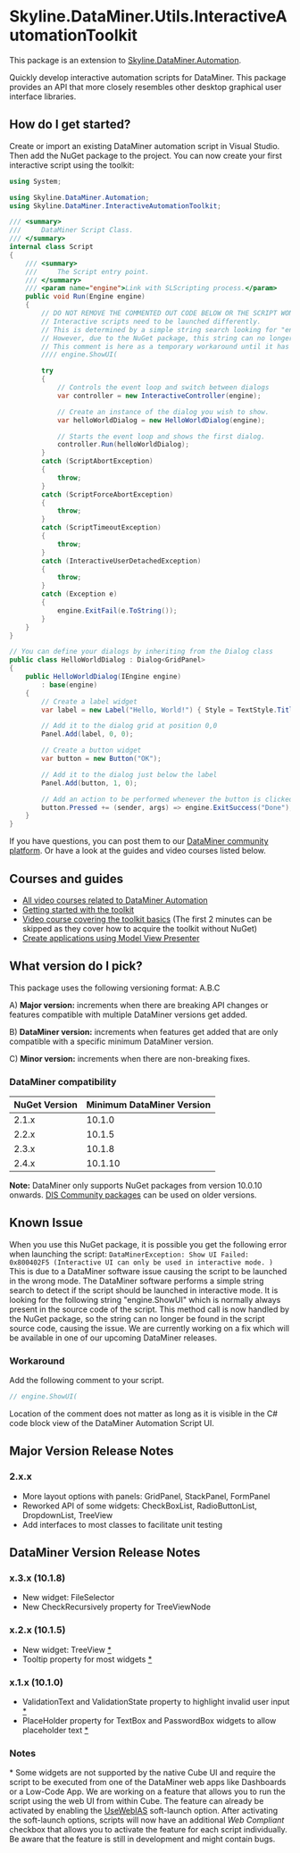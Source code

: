 # Skyline.DataMiner.Utils.InteractiveAutomationToolkit

This package is an extension to
[Skyline.DataMiner.Automation](https://docs.dataminer.services/develop/api/types/Skyline.DataMiner.Automation.html).

Quickly develop interactive automation scripts for DataMiner.
This package provides an API that more closely resembles other desktop graphical user interface libraries.

## How do I get started?

Create or import an existing DataMiner automation script in Visual Studio.
Then add the NuGet package to the project.
You can now create your first interactive script using the toolkit:

```csharp
using System;

using Skyline.DataMiner.Automation;
using Skyline.DataMiner.InteractiveAutomationToolkit;

/// <summary>
///     DataMiner Script Class.
/// </summary>
internal class Script
{
	/// <summary>
	///     The Script entry point.
	/// </summary>
	/// <param name="engine">Link with SLScripting process.</param>
	public void Run(Engine engine)
	{
		// DO NOT REMOVE THE COMMENTED OUT CODE BELOW OR THE SCRIPT WONT RUN!
		// Interactive scripts need to be launched differently.
		// This is determined by a simple string search looking for "engine.ShowUI" in the source code.
		// However, due to the NuGet package, this string can no longer be detected.
		// This comment is here as a temporary workaround until it has been fixed.
		//// engine.ShowUI(

		try
		{
			// Controls the event loop and switch between dialogs
			var controller = new InteractiveController(engine);

			// Create an instance of the dialog you wish to show.
			var helloWorldDialog = new HelloWorldDialog(engine);

			// Starts the event loop and shows the first dialog.
			controller.Run(helloWorldDialog);
		}
		catch (ScriptAbortException)
		{
			throw;
		}
		catch (ScriptForceAbortException)
		{
			throw;
		}
		catch (ScriptTimeoutException)
		{
			throw;
		}
		catch (InteractiveUserDetachedException)
		{
			throw;
		}
		catch (Exception e)
		{
			engine.ExitFail(e.ToString());
		}
	}
}

// You can define your dialogs by inheriting from the Dialog class
public class HelloWorldDialog : Dialog<GridPanel>
{
	public HelloWorldDialog(IEngine engine)
		: base(engine)
	{
		// Create a label widget
		var label = new Label("Hello, World!") { Style = TextStyle.Title };

		// Add it to the dialog grid at position 0,0
		Panel.Add(label, 0, 0);

		// Create a button widget
		var button = new Button("OK");

		// Add it to the dialog just below the label
		Panel.Add(button, 1, 0);

		// Add an action to be performed whenever the button is clicked
		button.Pressed += (sender, args) => engine.ExitSuccess("Done");
	}
}
```

If you have questions, you can post them to
our [DataMiner community platform](https://community.dataminer.services/questions/).
Or have a look at the guides and video courses listed below.

## Courses and guides

- [All video courses related to DataMiner Automation](https://community.dataminer.services/courses/dataminer-automation/)
- [Getting started with the toolkit](https://community.dataminer.services/documentation/getting-started-with-the-ias-toolkit/)
- [Video course covering the toolkit basics](https://community.dataminer.services/courses/dataminer-automation/lessons/interaction-automation-toolkit/)
  (The first 2 minutes can be skipped as they cover how to acquire the toolkit without NuGet)
- [Create applications using Model View Presenter](https://community.dataminer.services/courses/dataminer-automation/lessons/model-view-presenter/)

## What version do I pick?

This package uses the following versioning format: A.B.C

A) **Major version:** increments when there are breaking API changes or features compatible with multiple DataMiner
versions get added.

B) **DataMiner version:** increments when features get added that are only compatible with a specific minimum DataMiner
version.

C) **Minor version:** increments when there are non-breaking fixes.

### DataMiner compatibility

| NuGet Version | Minimum DataMiner Version |
|---------------|---------------------------|
| 2.1.x         | 10.1.0                    |
| 2.2.x         | 10.1.5                    |
| 2.3.x         | 10.1.8                    |
| 2.4.x         | 10.1.10                   |

**Note:** DataMiner only supports NuGet packages from version 10.0.10 onwards.
[DIS Community packages](https://community.dataminer.services/documentation/interactive-automation-script-toolkit/)
can be used on older versions.

## Known Issue

When you use this NuGet package, it is possible you get the following error when launching the script:
`DataMinerException: Show UI Failed: 0x800402F5 (Interactive UI can only be used in interactive mode. )`
This is due to a DataMiner software issue causing the script to be launched in the wrong mode.
The DataMiner software performs a simple string search to detect if the script should be launched in interactive mode.
It is looking for the following string "engine.ShowUI" which is normally always present in the source code of the
script.
This method call is now handled by the NuGet package, so the string can no longer be found in the script source code,
causing the issue.
We are currently working on a fix which will be available in one of our upcoming DataMiner releases.

### Workaround

Add the following comment to your script.

```csharp
// engine.ShowUI(
```

Location of the comment does not matter as long as it is visible in the C# code block view of the DataMiner Automation
Script UI.

## Major Version Release Notes

### 2.x.x

* More layout options with panels: GridPanel, StackPanel, FormPanel
* Reworked API of some widgets: CheckBoxList, RadioButtonList, DropdownList, TreeView
* Add interfaces to most classes to facilitate unit testing

## DataMiner Version Release Notes

### x.3.x (10.1.8)

* New widget: FileSelector
* New CheckRecursively property for TreeViewNode

### x.2.x (10.1.5)

* New widget: TreeView [&ast;](#notes)
* Tooltip property for most widgets [&ast;](#notes)

### x.1.x (10.1.0)

* ValidationText and ValidationState property to highlight invalid user input [&ast;](#notes)
* PlaceHolder property for TextBox and PasswordBox widgets to allow placeholder text [&ast;](#notes)

### Notes

&ast;
Some widgets are not supported by the native Cube UI 
and require the script to be executed from one of the DataMiner web apps like Dashboards or a Low-Code App.
We are working on a feature that allows you to run the script using the web UI from within Cube. 
The feature can already be activated
by enabling the [UseWebIAS](https://docs.dataminer.services/user-guide/Reference/Soft-launch_options/Overview_of_Soft_Launch_Options.html#usewebias) soft-launch option.
After activating the soft-launch options,
scripts will now have an additional _Web Compliant_ checkbox
that allows you to activate the feature for each script individually.
Be aware that the feature is still in development and might contain bugs. 